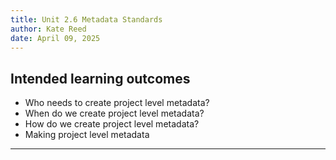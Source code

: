 ```yaml
---
title: Unit 2.6 Metadata Standards
author: Kate Reed
date: April 09, 2025
---
```


## Intended learning outcomes 

- Who needs to create project level metadata?
- When do we create project level metadata?
- How do we create project level metadata?
- Making project level metadata

---


